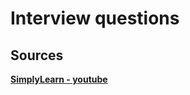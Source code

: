 # Interview questions

## Sources

[**SimplyLearn - youtube**](https://www.youtube.com/watch?v=owtO0cKwtk4)
